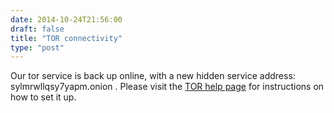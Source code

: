 ```yaml
--- 
date: 2014-10-24T21:56:00
draft: false
title: "TOR connectivity"
type: "post"
---
```


Our tor service is back up online, with a new hidden service address: sylmrwllqsy7yapm.onion  . Please visit the [TOR help page](/tor) for instructions on how to set it up.
